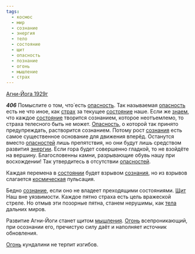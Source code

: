 ```yaml
---
tags:
  - космос
  - мир
  - сознание
  - энергия
  - тело
  - состояние
  - щит
  - опасность
  - познание
  - огонь
  - мышление
  - страх
---
```


[Агни-Йога 1929г](/agni/1929)

___406___
Помыслите о том, что́ есть [опасность](/tag/#опасность). Так называемая [опасность](/tag/#опасность) есть не что иное, как [страх](/tag/#страх) за текущее [состояние](/tag/#состояние) наше. Если же [знаем](/tag/#познание), что каждое [состояние](/tag/#состояние) творится сознанием, которое неотъемлемо, то страха телесного быть не может. [Опасность](/tag/#опасность), о которой так принято предупреждать, растворится сознанием. Потому рост [сознания](/tag/#сознание) есть самое существенное основание для движения вперёд. Останутся вместо [опасностей](/tag/#опасность) лишь препятствия, но они будут лишь средством развития [энергии](/tag/#энергия). Если гора будет совершенно гладкой, то не взойдёте на вершину. Благословенны камни, разрывающие обувь нашу при восхождении! Так утвердитесь в отсутствии [опасностей](/tag/#опасность).   

Каждая перемена в [состоянии](/tag/#состояние) будет взрывом [сознания](/tag/#сознание), но из взрывов слагается [космическая](/tag/#космос) пульсация.   

Бедно [сознание](/tag/#сознание), если оно не владеет преходящими состояниями. [Щит](/tag/#[щит](/tag/#щит)) Наш вне уязвимости. Каждое пятно страха есть цель вражеской стреле. Но отмыв эти позорные пятна, станем нерушимы, как [тела](/tag/#тело) дальних миров.   

Развитие Агни-Йоги станет щитом [мышления](/tag/#мышление). [Огонь](/tag/#огонь) всепроникающий, при осознании его, пречистую силу даёт и наполняет источник обновления.   

[Огонь](/tag/#огонь) кундалини не терпит изгибов.